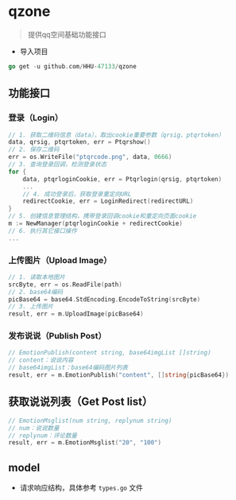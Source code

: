 # qzone 

> 提供qq空间基础功能接口


- 导入项目

```go
go get -u github.com/HHU-47133/qzone
```


## 功能接口

### 登录（Login）

```go
// 1. 获取二维码信息（data），取出cookie重要参数（qrsig、ptqrtoken）
data, qrsig, ptqrtoken, err = Ptqrshow()
// 2. 保存二维码
err = os.WriteFile("ptqrcode.png", data, 0666)
// 3. 查询登录回调，检测登录状态
for {
    data, ptqrloginCookie, err = Ptqrlogin(qrsig, ptqrtoken)
	...
	// 4. 成功登录后，获取登录重定向URL
    redirectCookie, err = LoginRedirect(redirectURL)
}
// 5. 创建信息管理结构，携带登录回调cookie和重定向页面cookie
m := NewManager(ptqrloginCookie + redirectCookie)
// 6. 执行其它接口操作
...
```

### 上传图片（Upload Image）

```go
// 1. 读取本地图片
srcByte, err = os.ReadFile(path)
// 2. base64编码
picBase64 = base64.StdEncoding.EncodeToString(srcByte)
// 3. 上传图片 
result, err = m.UploadImage(picBase64)
```

### 发布说说（Publish Post）

```go
// EmotionPublish(content string, base64imgList []string)
// content：说说内容
// base64imgList：base64编码图片列表
result, err = m.EmotionPublish("content", []string{picBase64})
```

## 获取说说列表（Get Post list）

```go
// EmotionMsglist(num string, replynum string)
// num：说说数量
// replynum：评论数量
result, err = m.EmotionMsglist("20", "100")
```


## model 

- 请求响应结构，具体参考 `types.go` 文件